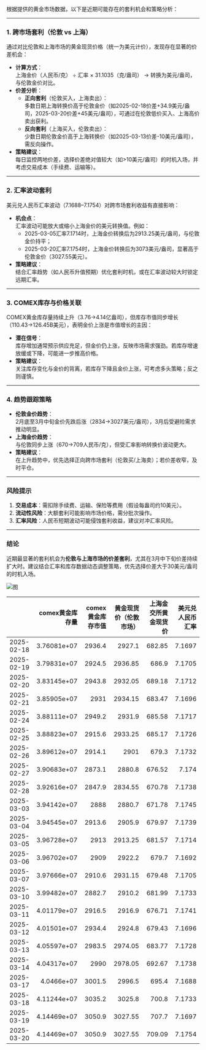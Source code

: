 

根据提供的黄金市场数据，以下是近期可能存在的套利机会和策略分析：

---

### **1. 跨市场套利（伦敦 vs 上海）**
通过对比伦敦和上海市场的黄金现货价格（统一为美元计价），发现存在显著的价差机会：
- **计算方式**：  
  上海金价（人民币/克） ÷ 汇率 × 31.1035（克/盎司） → 转换为美元/盎司，与伦敦金价对比。
- **价差分析**：
  - **正向套利**（伦敦买入，上海卖出）：  
    多数日期上海转换价高于伦敦金价（如2025-02-18价差+34.9美元/盎司，2025-03-20价差+45美元/盎司），可通过在伦敦低价买入、上海高价卖出获利。
  - **反向套利**（上海买入，伦敦卖出）：  
    少数日期伦敦金价高于上海转换价（如2025-03-13价差-10美元/盎司），需反向操作。
- **策略建议**：  
  每日监控两地价差，选择价差绝对值较大（如>10美元/盎司）的时机入场，并考虑交易成本（手续费、运输等）。

---

### **2. 汇率波动套利**
美元兑人民币汇率波动（7.1688–7.1754）对跨市场套利收益有直接影响：
- **机会点**：  
  汇率波动可能放大或缩小上海金价的美元转换值。例如：
  - 2025-03-05汇率7.1714时，上海金价转换后为2913.25美元/盎司，与伦敦金价持平；
  - 2025-03-20汇率7.1754时，上海金价转换后为3073美元/盎司，显著高于伦敦金价（3027.55美元）。
- **策略建议**：  
  结合汇率趋势（如人民币升值预期）优化套利时机，或在汇率波动较大时锁定远期汇率。

---

### **3. COMEX库存与价格关联**
COMEX黄金库存量持续上升（3.76→4.14亿盎司），但库存市值同步增长（110.43→126.45B美元），表明金价上涨是市值增长的主因：
- **潜在信号**：  
  库存增加通常预示供应充足，但金价仍上涨，反映市场需求强劲。若库存增速放缓或下降，可能进一步推高价格。
- **策略建议**：  
  关注库存变化与金价的背离，若库存下降且金价上涨，可考虑多头策略；反之则谨慎。

---

### **4. 趋势跟踪策略**
- **伦敦金价趋势**：  
  2月底至3月中旬金价先跌后涨（2834→3027美元/盎司），3月后受避险需求推动明显。
- **上海金价趋势**：  
  与伦敦同步上涨（670→709人民币/克），但受汇率影响转换价波动更大。
- **策略建议**：  
  在上升趋势中，优先选择正向跨市场套利（伦敦买/上海卖）；若价差收窄，及时平仓。

---

### **风险提示**
1. **交易成本**：需扣除手续费、运输、保险等费用（假设每盎司约10美元）。
2. **流动性风险**：大额套利可能影响市场价格，需分批次操作。
3. **汇率风险**：人民币短期波动可能侵蚀套利收益，建议对冲汇率风险。

---

### **结论**
近期最显著的套利机会为**伦敦与上海市场的价差套利**，尤其在3月中下旬价差持续扩大时。建议结合汇率和库存数据动态调整策略，优先选择价差大于30美元/盎司的时机入场。

![图](plot.png)

|            |   comex黄金库存量 |   comex黄金库存市值 |   黄金现货价（伦敦市场） |   上海金交所黄金现货价 |   美元兑人民币汇率 |
|:-----------|-------------:|--------------:|--------------:|-------------:|-----------:|
| 2025-02-18 |  3.76081e+07 |        2936.4 |       2927.1  |       682.85 |     7.1697 |
| 2025-02-19 |  3.79831e+07 |        2924.5 |       2936.85 |       686.9  |     7.1705 |
| 2025-02-20 |  3.83145e+07 |        2943.8 |       2932.05 |       689.18 |     7.1712 |
| 2025-02-21 |  3.85905e+07 |        2931   |       2934.15 |       683.47 |     7.1696 |
| 2025-02-24 |  3.88111e+07 |        2949.2 |       2931.9  |       685.58 |     7.1717 |
| 2025-02-25 |  3.88823e+07 |        2915.6 |       2933.25 |       685.17 |     7.1726 |
| 2025-02-26 |  3.89612e+07 |        2914.1 |       2901    |       679.3  |     7.1732 |
| 2025-02-27 |  3.90683e+07 |        2873.1 |       2880.8  |       676.52 |     7.174  |
| 2025-02-28 |  3.92616e+07 |        2847.9 |       2834.55 |       670.78 |     7.1738 |
| 2025-03-03 |  3.94142e+07 |        2888   |       2880.7  |       671.78 |     7.1745 |
| 2025-03-04 |  3.94545e+07 |        2913.6 |       2905.9  |       679.97 |     7.1739 |
| 2025-03-05 |  3.96728e+07 |        2913   |       2913.25 |       681.57 |     7.1714 |
| 2025-03-06 |  3.96702e+07 |        2909   |       2922.2  |       679.7  |     7.1692 |
| 2025-03-07 |  3.97666e+07 |        2910.6 |       2931.15 |       679.48 |     7.1705 |
| 2025-03-10 |  3.99482e+07 |        2882.7 |       2910.2  |       681.99 |     7.1733 |
| 2025-03-11 |  4.01179e+07 |        2916.5 |       2916.9  |       676.71 |     7.1741 |
| 2025-03-12 |  4.01501e+07 |        2934.4 |       2924.8  |       679.43 |     7.1696 |
| 2025-03-13 |  4.05597e+07 |        2983.5 |       2974.05 |       683.77 |     7.1728 |
| 2025-03-14 |  4.04317e+07 |        2990   |       2978.05 |       692.67 |     7.1738 |
| 2025-03-17 |  4.0466e+07  |        3001.5 |       2996.5  |       695.4  |     7.1688 |
| 2025-03-18 |  4.11244e+07 |        3035.2 |       3025.8  |       700.8  |     7.1733 |
| 2025-03-19 |  4.14469e+07 |        3050.9 |       3027.55 |       707.7  |     7.1697 |
| 2025-03-20 |  4.14469e+07 |        3050.9 |       3027.55 |       709.09 |     7.1754 |
